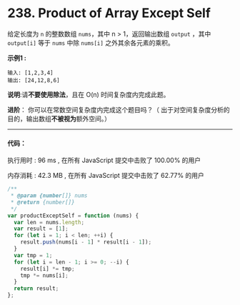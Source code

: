 # 238. Product of Array Except Self

给定长度为 `n` 的整数数组 `nums`，其中 n > 1，返回输出数组 `output` ，其中 `output[i]` 等于 `nums` 中除 `nums[i]` 之外其余各元素的乘积。



**示例1 :**
```
输入: [1,2,3,4]
输出: [24,12,8,6]
```

**说明**:请**不要使用除法**，且在 O(n) 时间复杂度内完成此题。


**进阶**：
你可以在常数空间复杂度内完成这个题目吗？（ 出于对空间复杂度分析的目的，输出数组**不被视为**额外空间。）


---

#### 代码：
执行用时 : 96 ms , 在所有 JavaScript 提交中击败了 100.00% 的用户

内存消耗 : 42.3 MB , 在所有 JavaScript 提交中击败了 62.77% 的用户

```js
/**
 * @param {number[]} nums
 * @return {number[]}
 */
var productExceptSelf = function (nums) {
  var len = nums.length;
  var result = [1];
  for (let i = 1; i < len; ++i) {
    result.push(nums[i - 1] * result[i - 1]);
  }
  var tmp = 1;
  for (let i = len - 1; i >= 0; --i) {
    result[i] *= tmp;
    tmp *= nums[i];
  }
  return result;
};

```